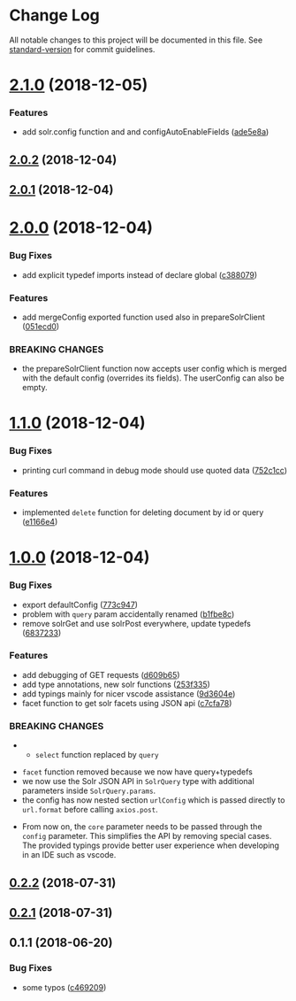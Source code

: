 # Change Log

All notable changes to this project will be documented in this file. See [standard-version](https://github.com/conventional-changelog/standard-version) for commit guidelines.

<a name="2.1.0"></a>
# [2.1.0](https://github.com/vsimko/node-solr-lambda/compare/v2.0.2...v2.1.0) (2018-12-05)


### Features

* add solr.config function and and configAutoEnableFields ([ade5e8a](https://github.com/vsimko/node-solr-lambda/commit/ade5e8a))



<a name="2.0.2"></a>
## [2.0.2](https://github.com/vsimko/node-solr-lambda/compare/v2.0.0...v2.0.2) (2018-12-04)



<a name="2.0.1"></a>
## [2.0.1](https://github.com/vsimko/node-solr-lambda/compare/v2.0.0...v2.0.1) (2018-12-04)



<a name="2.0.0"></a>
# [2.0.0](https://github.com/vsimko/node-solr-lambda/compare/v1.1.0...v2.0.0) (2018-12-04)


### Bug Fixes

* add explicit typedef imports instead of declare global ([c388079](https://github.com/vsimko/node-solr-lambda/commit/c388079))


### Features

* add mergeConfig exported function used also in prepareSolrClient ([051ecd0](https://github.com/vsimko/node-solr-lambda/commit/051ecd0))


### BREAKING CHANGES

* the prepareSolrClient function now accepts
user config which is merged with the default config (overrides its
fields). The userConfig can also be empty.



<a name="1.1.0"></a>
# [1.1.0](https://github.com/vsimko/node-solr-lambda/compare/v1.0.0...v1.1.0) (2018-12-04)


### Bug Fixes

* printing curl command in debug mode should use quoted data ([752c1cc](https://github.com/vsimko/node-solr-lambda/commit/752c1cc))


### Features

* implemented `delete` function for deleting document by id or query ([e1166e4](https://github.com/vsimko/node-solr-lambda/commit/e1166e4))



<a name="1.0.0"></a>
# [1.0.0](https://github.com/vsimko/node-solr-lambda/compare/v0.2.2...v1.0.0) (2018-12-04)


### Bug Fixes

* export defaultConfig ([773c947](https://github.com/vsimko/node-solr-lambda/commit/773c947))
* problem with `query` param accidentally renamed ([b1fbe8c](https://github.com/vsimko/node-solr-lambda/commit/b1fbe8c))
* remove solrGet and use solrPost everywhere, update typedefs ([6837233](https://github.com/vsimko/node-solr-lambda/commit/6837233))


### Features

* add debugging of GET requests ([d609b65](https://github.com/vsimko/node-solr-lambda/commit/d609b65))
* add type annotations, new solr functions ([253f335](https://github.com/vsimko/node-solr-lambda/commit/253f335))
* add typings mainly for nicer vscode assistance ([9d3604e](https://github.com/vsimko/node-solr-lambda/commit/9d3604e))
* facet function to get solr facets using JSON api ([c7cfa78](https://github.com/vsimko/node-solr-lambda/commit/c7cfa78))


### BREAKING CHANGES

* - `select` function replaced by `query`
- `facet` function removed because we now have query+typedefs
- we now use the Solr JSON API in `SolrQuery` type with additional parameters inside `SolrQuery.params`.
- the config has now nested section `urlConfig` which is passed directly to `url.format` before calling `axios.post`.
* From now on,  the `core` parameter needs
to be passed through the `config` parameter. This simplifies
the API by removing special cases.
The provided typings provide better user experience when developing
in an IDE such as vscode.



<a name="0.2.2"></a>
## [0.2.2](https://github.com/vsimko/node-solr-lambda/compare/v0.2.1...v0.2.2) (2018-07-31)



<a name="0.2.1"></a>
## [0.2.1](https://github.com/vsimko/node-solr-lambda/compare/v0.1.1...v0.2.1) (2018-07-31)



<a name="0.1.1"></a>
## 0.1.1 (2018-06-20)


### Bug Fixes

* some typos ([c469209](https://github.com/vsimko/node-solr-lambda/commit/c469209))
